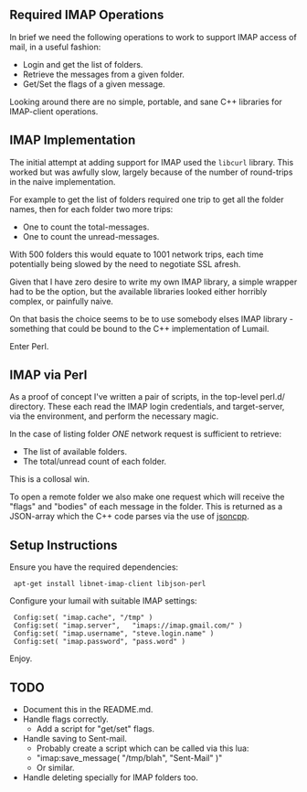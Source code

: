 

Required IMAP Operations
------------------------

In brief we need the following operations to work to support IMAP
access of mail, in a useful fashion:

* Login and get the list of folders.
* Retrieve the messages from a given folder.
* Get/Set the flags of a given message.

Looking around there are no simple, portable, and sane C++ libraries
for IMAP-client operations.


IMAP Implementation
-------------------

The initial attempt at adding support for IMAP used the `libcurl`
library.  This worked but was awfully slow, largely because of the
number of round-trips in the naive implementation.

For example to get the list of folders required one trip to get all
the folder names, then for each folder two more trips:

* One to count the total-messages.
* One to count the unread-messages.

With 500 folders this would equate to 1001 network trips, each time
potentially being slowed by the need to negotiate SSL afresh.

Given that I have zero desire to write my own IMAP library, a simple
wrapper had to be the option, but the available libraries looked
either horribly complex, or painfully naive.

On that basis the choice seems to be to use somebody elses IMAP
library - something that could be bound to the C++ implementation
of Lumail.

Enter Perl.


IMAP via Perl
-------------

As a proof of concept I've written a pair of scripts, in the top-level
perl.d/ directory.  These each read the IMAP login credentials, and
target-server, via the environment, and perform the necessary magic.

In the case of listing folder *ONE* network request is sufficient
to retrieve:

* The list of available folders.
* The total/unread count of each folder.

This is a collosal win.

To open a remote folder we also make one request which will receive
the "flags" and "bodies" of each message in the folder.  This is
returned as a JSON-array which the C++ code parses via the use
of [jsoncpp](https://github.com/jmhodges/jsonpp).




Setup Instructions
------------------

Ensure you have the required dependencies:

     apt-get install libnet-imap-client libjson-perl

Configure your lumail with suitable IMAP settings:

     Config:set( "imap.cache", "/tmp" )
     Config:set( "imap.server",   "imaps://imap.gmail.com/" )
     Config:set( "imap.username", "steve.login.name" )
     Config:set( "imap.password", "pass.word" )

Enjoy.


TODO
----

* Document this in the README.md.
* Handle flags correctly.
    * Add a script for "get/set" flags.
* Handle saving to Sent-mail.
    * Probably create a script which can be called via this lua:
    * "imap:save_message( "/tmp/blah", "Sent-Mail" )"
    * Or similar.
* Handle deleting specially for IMAP folders too.
